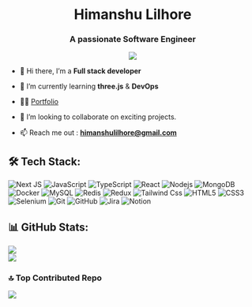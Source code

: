 <h1 align="center">Himanshu Lilhore</h1>
<h3 align="center">A passionate Software Engineer</h3>

<p align="center">
  <img src="https://komarev.com/ghpvc/?username=Himanshu-Lilhore&color=blue&style=flat">
</p>

- 🔭 Hi there, I’m a **Full stack developer**

- 🌱 I’m currently learning **three.js** & **DevOps**

- 👨‍💻 [Portfolio](https://himanshu-lilhore-portfolio.vercel.app/)

- 👯 I’m looking to collaborate on exciting projects.

- 📫 Reach me out : **himanshulilhore@gmail.com**


## 🛠 Tech Stack:
![Next JS](https://img.shields.io/badge/Next.js-000000?style=for-the-badge&logo=next.js&logoColor=white)
![JavaScript](https://img.shields.io/badge/javascript-%23323330.svg?style=for-the-badge&logo=javascript&logoColor=%23F7DF1E)
![TypeScript](https://img.shields.io/badge/typescript-grey?style=for-the-badge&logo=typescript)
![React](https://img.shields.io/badge/react-%2320232a.svg?style=for-the-badge&logo=react&logoColor=%2361DAFB)
![Nodejs](https://img.shields.io/badge/-Nodejs-339933?style=for-the-badge&logo=Node.js&logoColor=ffffff)
![MongoDB](https://img.shields.io/badge/MongoDB-4EA94B?style=for-the-badge&logo=mongodb&logoColor=white)
![Docker](https://img.shields.io/badge/Docker-2496ED?style=for-the-badge&logo=docker&logoColor=white)
![MySQL](https://img.shields.io/badge/mysql-00758f?style=for-the-badge&logo=mysql&logoColor=white)
![Redis](https://img.shields.io/badge/Redis-DC382D?style=for-the-badge&logo=redis&logoColor=white)
![Redux](https://img.shields.io/badge/Redux-764ABC?style=for-the-badge&logo=redux&logoColor=white)
![Tailwind Css](https://img.shields.io/badge/Tailwind_CSS-38B2AC?style=for-the-badge&logo=tailwind-css&logoColor=white)
![HTML5](https://img.shields.io/badge/-HTML5-%23E45D27?style=for-the-badge&logo=html5&logoColor=ffffff)
![CSS3](https://img.shields.io/badge/-CSS3-%231572B6?style=for-the-badge&logo=css3)
![Selenium](https://img.shields.io/badge/selenium-00b400.svg?style=for-the-badge&logo=selenium&logoColor=white)
![Git](https://img.shields.io/badge/-Git-%23F05032?style=for-the-badge&logo=git&logoColor=%23ffffff)
![GitHub](https://img.shields.io/badge/-GitHub-181717?style=for-the-badge&logo=github)
![Jira](https://img.shields.io/badge/jira-%230A0FFF.svg?style=for-the-badge&logo=jira&logoColor=white)
![Notion](https://img.shields.io/badge/Notion-%23000000.svg?style=for-the-badge&logo=notion&logoColor=white)


## 📊 GitHub Stats:
![](https://github-readme-streak-stats.herokuapp.com/?user=Himanshu-Lilhore&theme=dark&hide_border=false)<br/>
![](https://github-readme-stats.vercel.app/api/top-langs/?username=Himanshu-Lilhore&theme=dark&hide_border=false&include_all_commits=false&count_private=false&layout=compact)


### 🔝 Top Contributed Repo
![](https://github-contributor-stats.vercel.app/api?username=Himanshu-Lilhore&limit=5&theme=tokyonight&combine_all_yearly_contributions=true)
